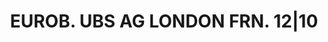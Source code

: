 ---
layout: asset
title: EUROB. UBS AG LONDON FRN. 12|10                             
isin: XS0334651220
---